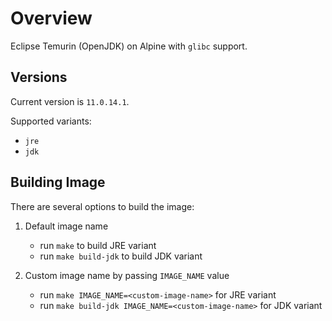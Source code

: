 # Overview

Eclipse Temurin (OpenJDK) on Alpine with `glibc` support.

## Versions

Current version is `11.0.14.1`.

Supported variants:

- `jre`
- `jdk`

## Building Image

There are several options to build the image:

1.  Default image name

    - run `make` to build JRE variant
    - run `make build-jdk` to build JDK variant

1.  Custom image name by passing `IMAGE_NAME` value

    - run `make IMAGE_NAME=<custom-image-name>` for JRE variant
    - run `make build-jdk IMAGE_NAME=<custom-image-name>` for JDK variant
